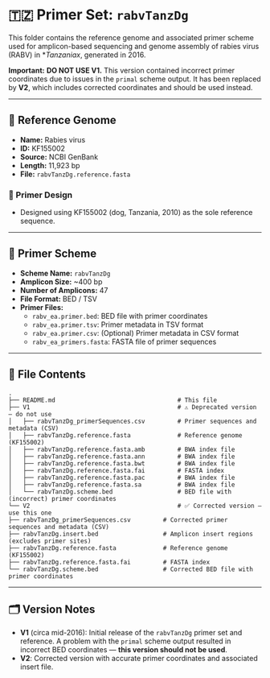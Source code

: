 # 🇹🇿 Primer Set: `rabvTanzDg`

This folder contains the reference genome and associated primer scheme used for amplicon-based sequencing and genome assembly of rabies virus (RABV) in **Tanzaniax*, generated in 2016.

**Important:** **DO NOT USE V1.** This version contained incorrect primer coordinates due to issues in the `primal` scheme output. It has been replaced by **V2**, which includes corrected coordinates and should be used instead.

---

## 📌 Reference Genome

- **Name:** Rabies virus  
- **ID:** KF155002  
- **Source:** NCBI GenBank  
- **Length:** 11,923 bp  
- **File:** `rabvTanzDg.reference.fasta`

### 🔧 Primer Design

- Designed using KF155002 (dog, Tanzania, 2010) as the sole reference sequence.

---

## 🧬 Primer Scheme

- **Scheme Name:** `rabvTanzDg`  
- **Amplicon Size:** ~400 bp  
- **Number of Amplicons:** 47  
- **File Format:** BED / TSV  
- **Primer Files:**
  - `rabv_ea.primer.bed`: BED file with primer coordinates  
  - `rabv_ea.primer.tsv`: Primer metadata in TSV format  
  - `rabv_ea.primer.csv`: (Optional) Primer metadata in CSV format  
  - `rabv_ea_primers.fasta`: FASTA file of primer sequences  

---

## 📁 File Contents

```
.
├── README.md                                  # This file
├── V1                                         # ⚠️ Deprecated version — do not use
│   ├── rabvTanzDg_primerSequences.csv         # Primer sequences and metadata (CSV)
│   ├── rabvTanzDg.reference.fasta             # Reference genome (KF155002)
│   ├── rabvTanzDg.reference.fasta.amb         # BWA index file
│   ├── rabvTanzDg.reference.fasta.ann         # BWA index file
│   ├── rabvTanzDg.reference.fasta.bwt         # BWA index file
│   ├── rabvTanzDg.reference.fasta.fai         # FASTA index
│   ├── rabvTanzDg.reference.fasta.pac         # BWA index file
│   ├── rabvTanzDg.reference.fasta.sa          # BWA index file
│   └── rabvTanzDg.scheme.bed                  # BED file with (incorrect) primer coordinates
└── V2                                         # ✅ Corrected version — use this one
├── rabvTanzDg_primerSequences.csv         # Corrected primer sequences and metadata (CSV)
├── rabvTanzDg.insert.bed                  # Amplicon insert regions (excludes primer sites)
├── rabvTanzDg.reference.fasta             # Reference genome (KF155002)
├── rabvTanzDg.reference.fasta.fai         # FASTA index
└── rabvTanzDg.scheme.bed                  # Corrected BED file with primer coordinates

```

---

## 🗂️ Version Notes

- **V1** (circa mid-2016): Initial release of the `rabvTanzDg` primer set and reference. A problem with the `primal` scheme output resulted in incorrect BED coordinates — **this version should not be used**.
- **V2**: Corrected version with accurate primer coordinates and associated insert file.